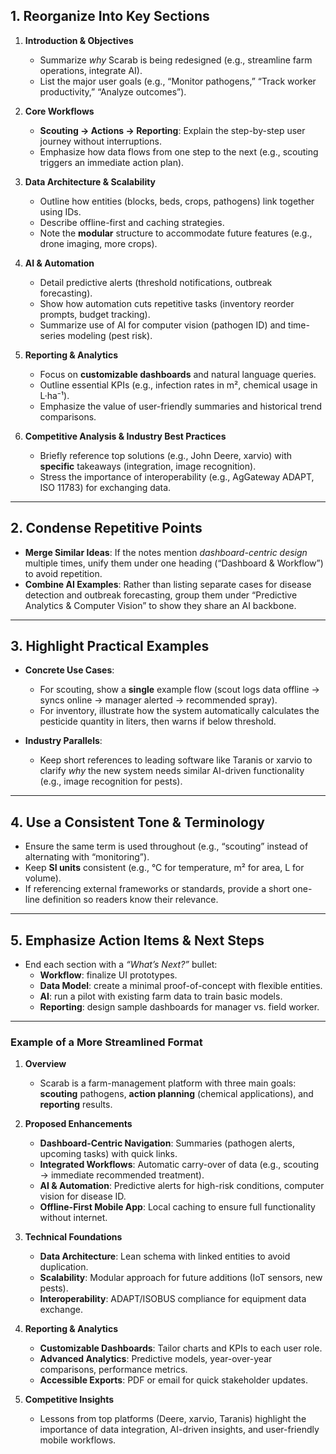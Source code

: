 ## **1. Reorganize Into Key Sections**

1. **Introduction & Objectives**  
   - Summarize _why_ Scarab is being redesigned (e.g., streamline farm operations, integrate AI).  
   - List the major user goals (e.g., “Monitor pathogens,” “Track worker productivity,” “Analyze outcomes”).

2. **Core Workflows**  
   - **Scouting → Actions → Reporting**: Explain the step-by-step user journey without interruptions.  
   - Emphasize how data flows from one step to the next (e.g., scouting triggers an immediate action plan).

3. **Data Architecture & Scalability**  
   - Outline how entities (blocks, beds, crops, pathogens) link together using IDs.  
   - Describe offline-first and caching strategies.  
   - Note the **modular** structure to accommodate future features (e.g., drone imaging, more crops).

4. **AI & Automation**  
   - Detail predictive alerts (threshold notifications, outbreak forecasting).  
   - Show how automation cuts repetitive tasks (inventory reorder prompts, budget tracking).  
   - Summarize use of AI for computer vision (pathogen ID) and time-series modeling (pest risk).

5. **Reporting & Analytics**  
   - Focus on **customizable dashboards** and natural language queries.  
   - Outline essential KPIs (e.g., infection rates in m², chemical usage in L·ha⁻¹).  
   - Emphasize the value of user-friendly summaries and historical trend comparisons.

6. **Competitive Analysis & Industry Best Practices**  
   - Briefly reference top solutions (e.g., John Deere, xarvio) with **specific** takeaways (integration, image recognition).  
   - Stress the importance of interoperability (e.g., AgGateway ADAPT, ISO 11783) for exchanging data.

---

## **2. Condense Repetitive Points**

- **Merge Similar Ideas**: If the notes mention _dashboard-centric design_ multiple times, unify them under one heading (“Dashboard & Workflow”) to avoid repetition.  
- **Combine AI Examples**: Rather than listing separate cases for disease detection and outbreak forecasting, group them under “Predictive Analytics & Computer Vision” to show they share an AI backbone.

---

## **3. Highlight Practical Examples**

- **Concrete Use Cases**:  
  - For scouting, show a **single** example flow (scout logs data offline → syncs online → manager alerted → recommended spray).  
  - For inventory, illustrate how the system automatically calculates the pesticide quantity in liters, then warns if below threshold.

- **Industry Parallels**:  
  - Keep short references to leading software like Taranis or xarvio to clarify _why_ the new system needs similar AI-driven functionality (e.g., image recognition for pests).

---

## **4. Use a Consistent Tone & Terminology**

- Ensure the same term is used throughout (e.g., “scouting” instead of alternating with “monitoring”).  
- Keep **SI units** consistent (e.g., °C for temperature, m² for area, L for volume).  
- If referencing external frameworks or standards, provide a short one-line definition so readers know their relevance.

---

## **5. Emphasize Action Items & Next Steps**

- End each section with a _“What’s Next?”_ bullet:  
  - **Workflow**: finalize UI prototypes.  
  - **Data Model**: create a minimal proof-of-concept with flexible entities.  
  - **AI**: run a pilot with existing farm data to train basic models.  
  - **Reporting**: design sample dashboards for manager vs. field worker.

---

### Example of a More Streamlined Format

1. **Overview**  
   - Scarab is a farm-management platform with three main goals: **scouting** pathogens, **action planning** (chemical applications), and **reporting** results.  

2. **Proposed Enhancements**  
   - **Dashboard-Centric Navigation**: Summaries (pathogen alerts, upcoming tasks) with quick links.  
   - **Integrated Workflows**: Automatic carry-over of data (e.g., scouting → immediate recommended treatment).  
   - **AI & Automation**: Predictive alerts for high-risk conditions, computer vision for disease ID.  
   - **Offline-First Mobile App**: Local caching to ensure full functionality without internet.  

3. **Technical Foundations**  
   - **Data Architecture**: Lean schema with linked entities to avoid duplication.  
   - **Scalability**: Modular approach for future additions (IoT sensors, new pests).  
   - **Interoperability**: ADAPT/ISOBUS compliance for equipment data exchange.

4. **Reporting & Analytics**  
   - **Customizable Dashboards**: Tailor charts and KPIs to each user role.  
   - **Advanced Analytics**: Predictive models, year-over-year comparisons, performance metrics.  
   - **Accessible Exports**: PDF or email for quick stakeholder updates.

5. **Competitive Insights**  
   - Lessons from top platforms (Deere, xarvio, Taranis) highlight the importance of data integration, AI-driven insights, and user-friendly mobile workflows.
